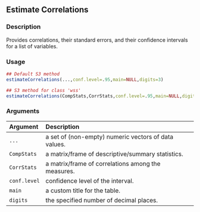 ## Estimate Correlations

### Description

Provides correlations, their standard errors, and their confidence intervals for a list of variables.

### Usage

```r
## Default S3 method
estimateCorrelations(...,conf.level=.95,main=NULL,digits=3)

## S3 method for class 'wss'
estimateCorrelations(CompStats,CorrStats,conf.level=.95,main=NULL,digits=3)
```

### Arguments

Argument | Description
:-- | :--
```...``` | a set of (non-empty) numeric vectors of data values.
```CompStats``` | a matrix/frame of descriptive/summary statistics.
```CorrStats``` | a matrix/frame of correlations among the measures.
```conf.level``` | confidence level of the interval.
```main``` | a custom title for the table.
```digits``` | the specified number of decimal places.
